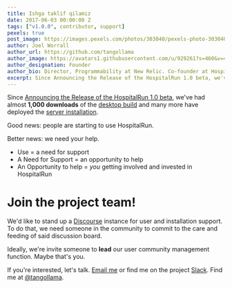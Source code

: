 ```yaml
---
title: Ishga taklif qilamiz
date: 2017-06-03 00:00:00 Z
tags: ["v1.0.0", contributor, support]
pexels: true
post_image: https://images.pexels.com/photos/303040/pexels-photo-303040.jpeg?auto=compress&cs=tinysrgb&dpr=2&h=750&w=1260
author: Joel Worrall
author_url: https://github.com/tangollama
author_image: https://avatars1.githubusercontent.com/u/929261?s=460&v=4
author_designation: Founder
author_bio: Director, Programmability at New Relic. Co-founder at HospitalRun. Teacher, charity guy, & accidental marketer. Throughout the Interwebs, I am @tangollama.
excerpt: Since Announcing the Release of the HospitalRun 1.0 beta, we've had almost 1,000 downloads of the desktop build and many more have deployed the server installation.
---
```


Since [Announcing the Release of the HospitalRun 1.0 beta](http://hospitalrun.io/blog/2017/05/announcing-hospitalrun-1.0.0-beta), we've had almost **1,000 downloads** of the [desktop build](http://hospitalrun.io/tryit) and many more have deployed the [server installation](https://github.com/HospitalRun/hospitalrun-server/blob/master/DEPLOYMENT_GUIDE.md).

Good news: people are starting to use HospitalRun.

Better news: we need your help.

- Use = a need for support
- A Need for Support = an opportunity to help
- An Opportunity to help = _you_ getting involved and invested in HospitalRun

# Join the project team!

We'd like to stand up a [Discourse](http://discourse.com) instance for user and installation support. To do that, we need someone in the community to commit to the care and feeding of said discussion board.

Ideally, we're invite someone to **lead** our user community management function. Maybe that's you.

If you're interested, let's talk. [Email me](mailto:joel@hospitalrun.io) or find me on the project [Slack](https://hospitalrun-slack.herokuapp.com/). Find me at [@tangollama](https://hospitalrun.slack.com/messages/@tangollama/).

[jekyll-gh]: https://github.com/mojombo/jekyll
[jekyll]: http://jekyllrb.com
